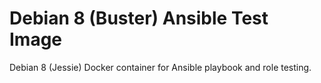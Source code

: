 # Debian 8 (Buster) Ansible Test Image
Debian 8 (Jessie) Docker container for Ansible playbook and role testing. 
